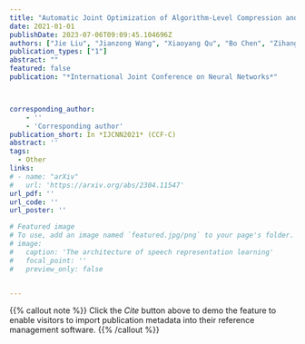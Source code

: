 ```yaml
---
title: "Automatic Joint Optimization of Algorithm-Level Compression and Compiler-Based Acceleration with Reinforcement Learning for DNN in Edge Devices"
date: 2021-01-01
publishDate: 2023-07-06T09:09:45.104696Z
authors: ["Jie Liu", "Jianzong Wang", "Xiaoyang Qu", "Bo Chen", "Zihang Wei", "Jing Xiao"]
publication_types: ["1"]
abstract: ""
featured: false
publication: "*International Joint Conference on Neural Networks*"



corresponding_author:
    - ''
    - 'Corresponding author'
publication_short: In *IJCNN2021* (CCF-C)
abstract: ''
tags:
  - Other
links:
# - name: "arXiv"
#   url: 'https://arxiv.org/abs/2304.11547'
url_pdf: ''
url_code: ''
url_poster: ''

# Featured image
# To use, add an image named `featured.jpg/png` to your page's folder.
# image:
#   caption: 'The architecture of speech representation learning'
#   focal_point: ''
#   preview_only: false


---
```


{{% callout note %}}
Click the _Cite_ button above to demo the feature to enable visitors to import publication metadata into their reference management software.
{{% /callout %}}



